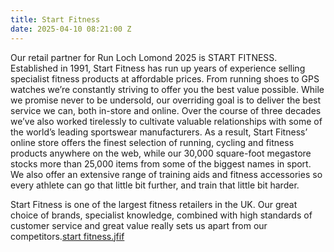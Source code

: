 ```yaml
---
title: Start Fitness
date: 2025-04-10 08:21:00 Z
---
```


Our retail partner for Run Loch Lomond 2025 is START FITNESS. 
Established in 1991, Start Fitness has run up years of experience selling specialist fitness products at affordable prices. From running shoes to GPS watches we’re constantly striving to offer you the best value possible. While we promise never to be undersold, our overriding goal is to deliver the best service we can, both in-store and online.
Over the course of three decades we’ve also worked tirelessly to cultivate valuable relationships with some of the world’s leading sportswear manufacturers. As a result, Start Fitness’ online store offers the finest selection of running, cycling and fitness products anywhere on the web, while our 30,000 square-foot megastore stocks more than 25,000 items from some of the biggest names in sport. We also offer an extensive range of training aids and fitness accessories so every athlete can go that little bit further, and train that little bit harder.

Start Fitness is one of the largest fitness retailers in the UK. Our great choice of brands, specialist knowledge, combined with high standards of customer service and great value really sets us apart from our competitors.[start fitness.jfif](/uploads/start%20fitness.jfif)